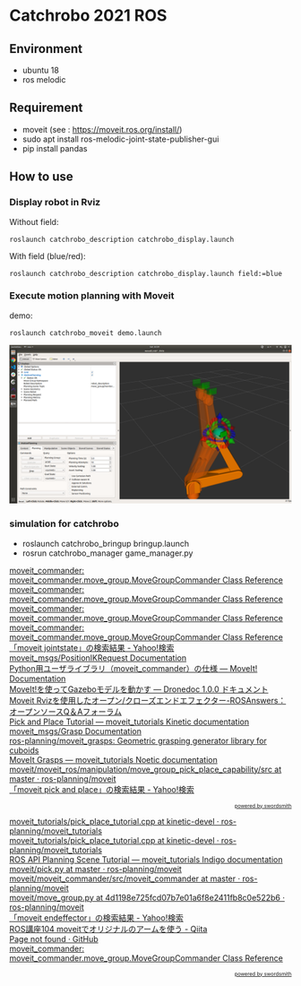 # Catchrobo 2021 ROS

## Environment
- ubuntu 18
- ros melodic

## Requirement
- moveit (see : https://moveit.ros.org/install/)
- sudo apt install ros-melodic-joint-state-publisher-gui 
- pip install pandas

## How to use
### Display robot in Rviz
Without field:
```
roslaunch catchrobo_description catchrobo_display.launch 
```
With field (blue/red):
```
roslaunch catchrobo_description catchrobo_display.launch field:=blue
```
### Execute motion planning with Moveit
demo:
```
roslaunch catchrobo_moveit demo.launch 
```
![demo](moveit_demo.png)

### simulation for catchrobo
- roslaunch catchrobo_bringup bringup.launch
- rosrun catchrobo_manager game_manager.py




<!-- 
## IKFast  
- download following by http://docs.ros.org/en/melodic/api/moveit_tutorials/html/doc/ikfast/ikfast_tutorial.html  (export MYROBOT_NAME=" catchrobo_description/robots/catchrobo")  
- display collada file:
```
$ openrave-robot.py catchrobo_description/robots/catchrobo.dae --info links

name              index parents          
-----------------------------------------
world             0                      
base/base_link    1     world            
base/link_tip     2     base/base_link   
arm/link0         3     base/link_tip    
arm/link1         4     arm/link0        
arm/link2         5     arm/link1        
arm/link3         6     arm/link2        
arm/link4         7     arm/link3        
arm/link5         8     arm/link4        
arm/link_tip      9     arm/link5        
gripper/base_link 10    arm/link_tip     
gripper/finger1   11    gripper/base_link
gripper/finger2   12    gripper/base_link
gripper/link_tip  13    gripper/base_link
-----------------------------------------
name              index parents          

```
- generate IK solver
```
python `openrave-config --python-dir`/openravepy/_openravepy_/ikfast.py --robot=catchrobo_description/robots/catchrobo.dae --iktype=transform6d --baselink="2" --eelink="8" --savefile="`pwd`/catchrobo_IKFast/ikfast61_arm0.cpp"
``` -->



<a href="http://docs.ros.org/en/jade/api/moveit_commander/html/classmoveit__commander_1_1move__group_1_1MoveGroupCommander.html">moveit_commander: moveit_commander.move_group.MoveGroupCommander Class Reference</a><br><a href="http://docs.ros.org/en/jade/api/moveit_commander/html/classmoveit__commander_1_1move__group_1_1MoveGroupCommander.html#a4f87583115be2665c60332a756ddc67e">moveit_commander: moveit_commander.move_group.MoveGroupCommander Class Reference</a><br><a href="http://docs.ros.org/en/jade/api/moveit_commander/html/classmoveit__commander_1_1move__group_1_1MoveGroupCommander.html#a134b55e0efda49111dd9deb57657e180">moveit_commander: moveit_commander.move_group.MoveGroupCommander Class Reference</a><br><a href="http://docs.ros.org/en/jade/api/moveit_commander/html/classmoveit__commander_1_1move__group_1_1MoveGroupCommander.html#a16e46547320f3f2336a27d7e03c36dcf">moveit_commander: moveit_commander.move_group.MoveGroupCommander Class Reference</a><br><a href="https://search.yahoo.co.jp/search?p=moveit+jointstate&x=wrt&aq=-1&ai=d36510f2-a2eb-44a1-b2fd-4e2514683a17&ts=1872&ei=UTF-8&fr=mcafeess1">「moveit jointstate」の検索結果 - Yahoo!検索</a><br><a href="http://docs.ros.org/en/melodic/api/moveit_msgs/html/msg/PositionIKRequest.html">moveit_msgs/PositionIKRequest Documentation</a><br><a href="https://robo-marc.github.io/moveit_documents/moveit_commander.html">Python用ユーザライブラリ（moveit_commander）の仕様 — MoveIt! Documentation</a><br><a href="https://uenota.github.io/dronedoc/ja/moveit/drive_drone/drive_drone.html">MoveIt!を使ってGazeboモデルを動かす — Dronedoc 1.0.0 ドキュメント</a><br><a href="https://answers.ros.org/question/313637/openclose-end-effector-with-moveit-rviz/">Moveit Rvizを使用したオープン/クローズエンドエフェクター-ROSAnswers：オープンソースQ＆Aフォーラム</a><br><a href="http://docs.ros.org/en/kinetic/api/moveit_tutorials/html/doc/pick_place/pick_place_tutorial.html#the-entire-code">Pick and Place Tutorial — moveit_tutorials Kinetic documentation</a><br><a href="http://docs.ros.org/en/kinetic/api/moveit_msgs/html/msg/Grasp.html">moveit_msgs/Grasp Documentation</a><br><a href="https://github.com/ros-planning/moveit_grasps">ros-planning/moveit_grasps: Geometric grasping generator library for cuboids</a><br><a href="https://ros-planning.github.io/moveit_tutorials/doc/moveit_grasps/moveit_grasps_tutorial.html">MoveIt Grasps — moveit_tutorials Noetic documentation</a><br><a href="https://github.com/ros-planning/moveit/tree/master/moveit_ros/manipulation/move_group_pick_place_capability/src">moveit/moveit_ros/manipulation/move_group_pick_place_capability/src at master · ros-planning/moveit</a><br><a href="https://search.yahoo.co.jp/search?ei=UTF-8&fr=mcafeess1&p=moveit+pick+and+place">「moveit pick and place」の検索結果 - Yahoo!検索</a><br><Div Align="right" style="font-size:xx-small"><a href="http://romberg-iso8.blogspot.com/">powered by swordsmith</a></div>


<a href="https://github.com/ros-planning/moveit_tutorials/blob/kinetic-devel/doc/pick_place/src/pick_place_tutorial.cpp">moveit_tutorials/pick_place_tutorial.cpp at kinetic-devel · ros-planning/moveit_tutorials</a><br><a href="https://github.com/ros-planning/moveit_tutorials/blob/kinetic-devel/doc/pick_place/src/pick_place_tutorial.cpp#L137">moveit_tutorials/pick_place_tutorial.cpp at kinetic-devel · ros-planning/moveit_tutorials</a><br><a href="https://moveit.readthedocs.io/en/latest/doc/pr2_tutorials/planning/src/doc/planning_scene_ros_api_tutorial.html">ROS API Planning Scene Tutorial — moveit_tutorials Indigo documentation</a><br><a href="https://github.com/ros-planning/moveit/blob/master/moveit_commander/demos/pick.py">moveit/pick.py at master · ros-planning/moveit</a><br><a href="https://github.com/ros-planning/moveit/tree/master/moveit_commander/src/moveit_commander">moveit/moveit_commander/src/moveit_commander at master · ros-planning/moveit</a><br><a href="https://github.com/ros-planning/moveit/blob/4d1198e725fcd07b7e01a6f8e2411fb8c0e522b6/moveit_commander/src/moveit_commander/move_group.py#L697">moveit/move_group.py at 4d1198e725fcd07b7e01a6f8e2411fb8c0e522b6 · ros-planning/moveit</a><br><a href="https://search.yahoo.co.jp/search?ei=UTF-8&fr=mcafeess1&p=moveit+endeffector">「moveit endeffector」の検索結果 - Yahoo!検索</a><br><a href="https://qiita.com/srs/items/5501a5d5059e4596f8f0">ROS講座104 moveitでオリジナルのアームを使う - Qiita</a><br><a href="https://github.com/nazir-ust/ur10_cm/blob/master/launch/dual_arm_execution.launch">Page not found · GitHub</a><br><a href="http://docs.ros.org/en/jade/api/moveit_commander/html/classmoveit__commander_1_1move__group_1_1MoveGroupCommander.html#aef6d7357f7d5792329a8c5fea5a5070d">moveit_commander: moveit_commander.move_group.MoveGroupCommander Class Reference</a><br><Div Align="right" style="font-size:xx-small"><a href="http://romberg-iso8.blogspot.com/">powered by swordsmith</a></div>